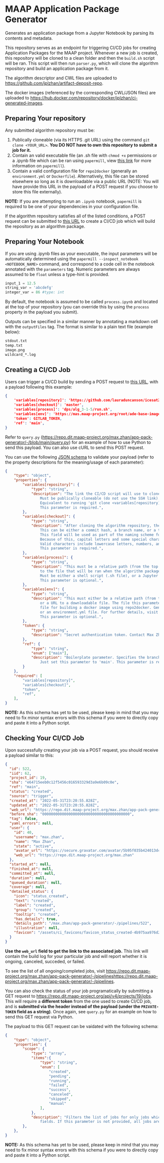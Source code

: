 # MAAP Application Package Generator
Generates an application package from a Jupyter Notebook by parsing its contents and metadata.

This repository serves as an endpoint for triggering CI/CD jobs for creating Application Packages for the MAAP project. Whenever a new job is created, this repository will be cloned to a clean folder and then the `build.sh` script will be ran. This script will then run `parser.py`, which will clone the algorithm repository and build an application package from it.

The algorithm descriptor and CWL files are uploaded to https://github.com/jplzhan/artifact-deposit-repo.

The docker images (referenced by the corresponding CWL/JSON files) are uploaded to https://hub.docker.com/repository/docker/jplzhan/ci-generated-images.

## Preparing Your repository
Any submitted algorithm repository must be:

1. Publically cloneable (via its HTTPS .git URL) using the command `git clone <YOUR_URL>`. **You DO NOT have to own this repository to submit a job for it.**
2. Contain an valid executable file (an .sh file with `chmod +x` permissions or a .ipynb file which can be ran using `papermill`, view [this link](https://papermill.readthedocs.io/en/latest/) for more information on `papermill`).
3. Contain a valid configuration file for `repo2docker` (generally an `environment.yml` or `Dockerfile`). Alternatively, this file can be stored elsewhere so long as it is downloadable via a public URL (NOTE: You will have provide this URL in the payload of a POST request if you choose to store this file externally).

**NOTE:** If you are attempting to run an `.ipynb` notebook, `papermill` is required to be one of your dependencies in your configuration file.

If the algorithm repository satisfies all of the listed conditions, a POST request can be submitted to [this URL](https://repo.dit.maap-project.org/api/v4/projects/19/trigger/pipeline) to create a CI/CD job which will build the repository as an algorithm package.

## Preparing Your Notebook

If you are using .ipynb files as your executable, the input parameters will be automatically determined using the `papermill --inspect_notebook <NOTEBOOK_NAME>` command, and correspond to a code cell in the notebook annotated with the `parameters` tag. Numeric parameters are always assumed to be `float` unless a type-hint is provided.

```py
input_1 = 12.5
string_var = 'abcdefg'
integer_var = 86 #type: int
```

By default, the notebook is assumed to be called `process.ipynb` and located at the top of your repository (you can override this by using the `process` property in the payload you submit).

Outputs can be specified in a similar manner by annotating a markdown cell with the `outputFiles` tag. The format is similar to a plain text file (example below):

```txt
stdout.txt
temp.txt
image.png
wildcard_*.log
```

## Creating a CI/CD Job
Users can trigger a CI/CD build by sending a POST request to [this URL](https://repo.dit.maap-project.org/api/v4/projects/19/trigger/pipeline), with a payload following this example:
```json
{
    'variables[repository]': 'https://github.com/lauraduncanson/icesat2_boreal.git',
    'variables[checkout]': 'master',
    'variables[process]': 'dps/alg_3-1-5/run.sh',
    'variables[env]': 'https://mas.maap-project.org/root/ade-base-images/-/raw/vanilla/docker/Dockerfile',
    'token': GITLAB_TOKEN,
    'ref': 'main',
}
```

Refer to `query.py` (https://repo.dit.maap-project.org/max.zhan/app-pack-generator/-/blob/main/query.py) for an example of how to use Python to send this payload. You can also use cURL to send this POST request.

You can use the following [JSON schema](https://json-schema.org/) to validate your payload (refer to the property descriptions for the meaning/usage of each parameter):
```json
{
    "type": "object",
    "properties": {
        "variables[repository]": {
            "type": "string",
            "description": "The link the CI/CD script will use to clone the algorithm repository.
                Must be publically cloneable (do not use the SSH link).
                Equivalent to running 'git clone <variables[repository]>'.
                This parameter is required.",
        },
        "variables[checkout]": {
            "type": "string",
            "description": "After cloning the algorithm repository, the script will run 'git checkout <variables[checkout]>'.
                This can be either a commit hash, a branch name, or a tag name.
                This field will be used as part of the naming scheme for the resulting docker image.
                Because of this, capital letters and some special characters are forbidden in this name.
                Valid characters include lowercase letters, numbers, and the '-' character.
                This parameter is required.",
        },
        "variables[process]": {
            "type": "string",
            "description": "This must be a relative path (from the top of the algorithm repository)
                to the file that will be ran when the algorithm package is deployed.
                Must be either a shell script (.sh file), or a Jupyter notebook (.ipynb file).
                This parameter is optional.",
        },
        "variables[env]": {
            "type": "string",
            "description": "This must either be a relative path (from the top of the algorithm repository),
                or a URL to a downloadable file. The file this parameter points to must be a valid configuration
                file for building a docker image using repo2docker. Generally, this would be either a Dockerfile,
                or an environment.yml file. For further details, visit the https://repo2docker.readthedocs.io/.
                This parameter is optional.",
        },
        "token": {
            "type": "string",
            "description": "Secret authentication token. Contact Max Zhan to receive it. This parameter is required.",
        },
        "ref": {
            "type": "string",
            "enum": ["main"],
            "description": "Boilerplate parameter. Specifies the branch of the parsing script to run.
                Just set this parameter to 'main'. This parameter is required.",
        }
    },
    "required": [
        "variables[repository]",
        "variables[checkout]",
        "token",
        "ref",
    ],
}
```

**NOTE:** As this schema has yet to be used, please keep in mind that you may need to fix minor syntax errors with this schema if you were to directly copy and paste it into a Python script.

## Checking Your CI/CD Job

Upon successfully creating your job via a POST request, you should receive a payload similar to this:

```json
{
  "id": 522,
  "iid": 62,
  "project_id": 19,
  "sha": "e64715eeb0c12f5456c016593329d3a9e6b09c0e",
  "ref": "main",
  "status": "created",
  "source": "trigger",
  "created_at": "2022-05-31T23:20:55.828Z",
  "updated_at": "2022-05-31T23:20:55.828Z",
  "web_url": "https://repo.dit.maap-project.org/max.zhan/app-pack-generator/-/pipelines/522",
  "before_sha": "0000000000000000000000000000000000000000",
  "tag": false,
  "yaml_errors": null,
  "user": {
    "id": 40,
    "username": "max.zhan",
    "name": "Max Zhan",
    "state": "active",
    "avatar_url": "https://secure.gravatar.com/avatar/5b95f035b424013dcb70653234289eb2?s=80&d=identicon",
    "web_url": "https://repo.dit.maap-project.org/max.zhan"
  },
  "started_at": null,
  "finished_at": null,
  "committed_at": null,
  "duration": null,
  "queued_duration": null,
  "coverage": null,
  "detailed_status": {
    "icon": "status_created",
    "text": "created",
    "label": "created",
    "group": "created",
    "tooltip": "created",
    "has_details": true,
    "details_path": "/max.zhan/app-pack-generator/-/pipelines/522",
    "illustration": null,
    "favicon": "/assets/ci_favicons/favicon_status_created-4b975aa976d24e5a3ea7cd9a5713e6ce2cd9afd08b910415e96675de35f64955.png"
  }
}
```

**Use the `web_url` field to get the link to the associated job.** This link will contain the build log for your particular job and will report whether it is ongoing, canceled, succeded, or failed.

To see the list of all ongoing/completed jobs, visit https://repo.dit.maap-project.org/max.zhan/app-pack-generator/-/pipelineshttps://repo.dit.maap-project.org/max.zhan/app-pack-generator/-/pipelines.

You can also check the status of your job programatically by submitting a GET request to https://repo.dit.maap-project.org/api/v4/projects/19/jobs. This will require a **different token** from the one used to create CI/CD job, and is **submitted via the header instead of the payload (under the `PRIVATE-TOKEN` field as a string)**. Once again, see `query.py` for an example on how to send this GET request via Python.

The payload to this GET request can be vaidated with the following schema:
```json
{
    "type": "object",
    "properties": {
        "scope": {
            "type": "array",
            "items":{
                "type": "string",
                "enum": [
                    "created",
                    "pending",
                    "running",
                    "failed",
                    "success",
                    "canceled",
                    "skipped",
                    "manual"
                ],
            },
            "description": "Filters the list of jobs for only jobs which satisfy at least one of the specified
                fields. If this parameter is not provided, all jobs are returned in the payload instead.",
        },
    },
}
```

**NOTE:** As this schema has yet to be used, please keep in mind that you may need to fix minor syntax errors with this schema if you were to directly copy and paste it into a Python script.
